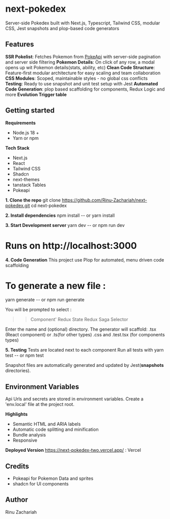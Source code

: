 # next-pokedex

Server-side Pokedex built with Next.js, Typescript, Tailwind CSS, modular CSS, Jest snapshots and plop-based code generators

## Features

**SSR Pokelist**: 
Fetches Pokemon from [PokeApi](https://pokeapi.co/) with server-side pagination and server side filtering
**Pokemon Details**: 
On click of any row, a modal opens up wit Pokemon details(stats, ability, etc)
**Clean Code Structure**:
Feature-first modular architecture for easy scaling and team collaboration
**CSS Modules**:
Scoped, maintainable styles - no global css conflicts
**Testing**:
Ready to use snapshot and unit test setup with Jest
**Automated Code Generation**:
plop based scaffolding for components, Redux Logic and more
**Evolution Trigger table**

## Getting started

**Requirements**
- Node.js 18 +
- Yarn or npm

**Tech Stack**
- Next.js
- React
- Tailwind CSS
- Shadcn
- next-themes
- tanstack Tables
- Pokeapi

**1. Clone the repo**
git clone https://github.com/Rinu-Zachariah/next-pokedex.git
cd next-pokedex

**2. Install dependencies**
npm install
-- or
yarn install

**3. Start Development server**
yarn dev
-- or 
npm run dev
# Runs on http://localhost:3000

**4. Code Generation**
This project use Plop for automated, menu driven code scaffolding

# To generate a new file :
yarn generate
-- or
npm run generate

You will be prompted to select :
>> Component'
>> Redux State
>> Redux Saga
>> Selector

Enter the name and (optional) directory. The generator will scaffold:
.tsx (React component) or .ts(for other types)
.css and .test.tsx (for components types)

**5. Testing**
Tests are located next to each component
Run all tests with
yarn test
-- or
npm test

Snapshot files are automatically generated and updated by Jest(__snapshots__ directories).

## Environment Variables
Api Urls and secrets are stored in environment variables.
Create a 'env.local' file at the project root.

**Highlights**
- Semantic HTML and ARIA labels
- Automatic code splitting and minification
- Bundle analysis 
- Responsive 

**Deployed Version**
https://next-pokedex-two.vercel.app/ : Vercel

## Credits
- Pokeapi for Pokemon Data and sprites
- shadcn for UI components


## Author
Rinu Zachariah